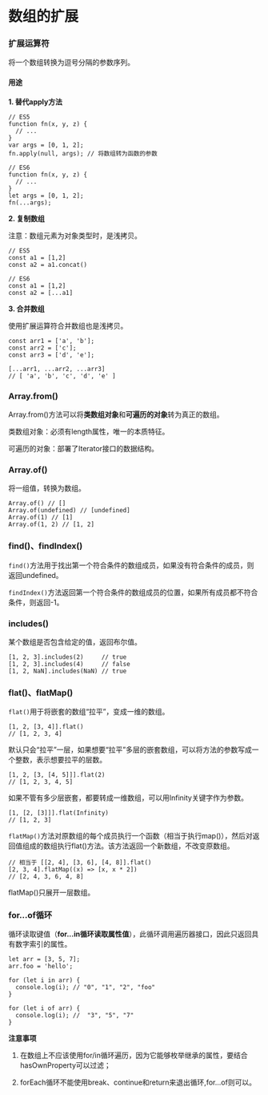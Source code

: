 # 数组的扩展

### 扩展运算符

将一个数组转换为逗号分隔的参数序列。

#### 用途

**1. 替代apply方法**
```
// ES5
function fn(x, y, z) {
  // ...
}
var args = [0, 1, 2];
fn.apply(null, args); // 将数组转为函数的参数

// ES6
function fn(x, y, z) {
  // ...
}
let args = [0, 1, 2];
fn(...args);
```

**2. 复制数组**

注意：数组元素为对象类型时，是浅拷贝。

```
// ES5
const a1 = [1,2]
const a2 = a1.concat()

// ES6
const a1 = [1,2]
const a2 = [...a1]
```

**3. 合并数组**

使用扩展运算符合并数组也是浅拷贝。

```
const arr1 = ['a', 'b'];
const arr2 = ['c'];
const arr3 = ['d', 'e'];

[...arr1, ...arr2, ...arr3]
// [ 'a', 'b', 'c', 'd', 'e' ]
```

### Array.from()

Array.from()方法可以将**类数组对象**和**可遍历的对象**转为真正的数组。

类数组对象：必须有length属性，唯一的本质特征。

可遍历的对象：部署了Iterator接口的数据结构。

### Array.of()

将一组值，转换为数组。

```
Array.of() // []
Array.of(undefined) // [undefined]
Array.of(1) // [1]
Array.of(1, 2) // [1, 2]
```

### find()、findIndex()

`find()`方法用于找出第一个符合条件的数组成员，如果没有符合条件的成员，则返回undefined。

`findIndex()`方法返回第一个符合条件的数组成员的位置，如果所有成员都不符合条件，则返回-1。

### includes()

某个数组是否包含给定的值，返回布尔值。

```
[1, 2, 3].includes(2)     // true
[1, 2, 3].includes(4)     // false
[1, 2, NaN].includes(NaN) // true
```

### flat()、flatMap()

`flat()`用于将嵌套的数组“拉平”，变成一维的数组。

```
[1, 2, [3, 4]].flat()
// [1, 2, 3, 4]
```

默认只会“拉平”一层，如果想要“拉平”多层的嵌套数组，可以将方法的参数写成一个整数，表示想要拉平的层数。

```
[1, 2, [3, [4, 5]]].flat(2)
// [1, 2, 3, 4, 5]
```

如果不管有多少层嵌套，都要转成一维数组，可以用Infinity关键字作为参数。

```
[1, [2, [3]]].flat(Infinity)
// [1, 2, 3]
```

`flatMap()`方法对原数组的每个成员执行一个函数（相当于执行map()），然后对返回值组成的数组执行flat()方法。该方法返回一个新数组，不改变原数组。

```
// 相当于 [[2, 4], [3, 6], [4, 8]].flat()
[2, 3, 4].flatMap((x) => [x, x * 2])
// [2, 4, 3, 6, 4, 8]
```

flatMap()只展开一层数组。

### for...of循环

循环读取键值（**for...in循环读取属性值**），此循环调用遍历器接口，因此只返回具有数字索引的属性。

```
let arr = [3, 5, 7];
arr.foo = 'hello';

for (let i in arr) {
  console.log(i); // "0", "1", "2", "foo"
}

for (let i of arr) {
  console.log(i); //  "3", "5", "7"
}
```

**注意事项**

1. 在数组上不应该使用for/in循环遍历，因为它能够枚举继承的属性，要结合hasOwnProperty可以过滤；

2. forEach循环不能使用break、continue和return来退出循环,for...of则可以。
